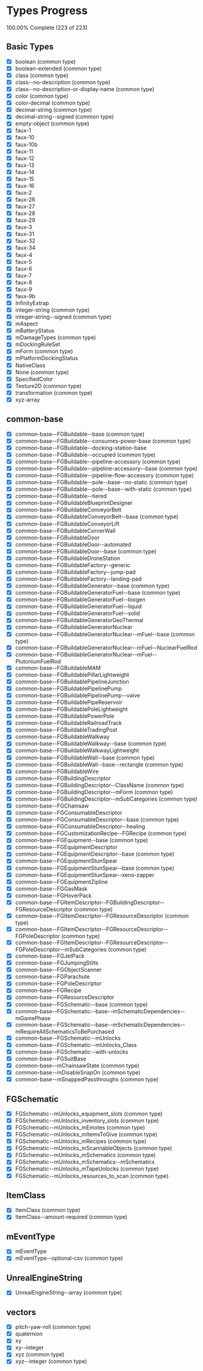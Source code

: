 # Types Progress

100.00% Complete (223 of 223)

## Basic Types

-   [x] boolean (common type)
-   [x] boolean-extended (common type)
-   [x] class (common type)
-   [x] class--no-description (common type)
-   [x] class--no-description-or-display-name (common type)
-   [x] color (common type)
-   [x] color-decimal (common type)
-   [x] decimal-string (common type)
-   [x] decimal-string--signed (common type)
-   [x] empty-object (common type)
-   [x] faux-1
-   [x] faux-10
-   [x] faux-10b
-   [x] faux-11
-   [x] faux-12
-   [x] faux-13
-   [x] faux-14
-   [x] faux-15
-   [x] faux-16
-   [x] faux-2
-   [x] faux-26
-   [x] faux-27
-   [x] faux-28
-   [x] faux-29
-   [x] faux-3
-   [x] faux-31
-   [x] faux-32
-   [x] faux-34
-   [x] faux-4
-   [x] faux-5
-   [x] faux-6
-   [x] faux-7
-   [x] faux-8
-   [x] faux-9
-   [x] faux-9b
-   [x] InfinityExtrap
-   [x] integer-string (common type)
-   [x] integer-string--signed (common type)
-   [x] mAspect
-   [x] mBatteryStatus
-   [x] mDamageTypes (common type)
-   [x] mDockingRuleSet
-   [x] mForm (common type)
-   [x] mPlatformDockingStatus
-   [x] NativeClass
-   [x] None (common type)
-   [x] SpecifiedColor
-   [x] Texture2D (common type)
-   [x] transformation (common type)
-   [x] xyz-array

## common-base

-   [x] common-base--FGBuildable--base (common type)
-   [x] common-base--FGBuildable--consumes-power-base (common type)
-   [x] common-base--FGBuildable--docking-station-base
-   [x] common-base--FGBuildable--occupied (common type)
-   [x] common-base--FGBuildable--pipeline-accessory (common type)
-   [x] common-base--FGBuildable--pipeline-accessory--base (common type)
-   [x] common-base--FGBuildable--pipeline-flow-accessory (common type)
-   [x] common-base--FGBuildable--pole--base--no-static (common type)
-   [x] common-base--FGBuildable--pole--base--with-static (common type)
-   [x] common-base--FGBuildable--tiered
-   [x] common-base--FGBuildableBlueprintDesigner
-   [x] common-base--FGBuildableConveyorBelt
-   [x] common-base--FGBuildableConveyorBelt--base (common type)
-   [x] common-base--FGBuildableConveyorLift
-   [x] common-base--FGBuildableCornerWall
-   [x] common-base--FGBuildableDoor
-   [x] common-base--FGBuildableDoor--automated
-   [x] common-base--FGBuildableDoor--base (common type)
-   [x] common-base--FGBuildableDroneStation
-   [x] common-base--FGBuildableFactory--generic
-   [x] common-base--FGBuildableFactory--jump-pad
-   [x] common-base--FGBuildableFactory--landing-pad
-   [x] common-base--FGBuildableGenerator--base (common type)
-   [x] common-base--FGBuildableGeneratorFuel--base (common type)
-   [x] common-base--FGBuildableGeneratorFuel--biogen
-   [x] common-base--FGBuildableGeneratorFuel--liquid
-   [x] common-base--FGBuildableGeneratorFuel--solid
-   [x] common-base--FGBuildableGeneratorGeoThermal
-   [x] common-base--FGBuildableGeneratorNuclear
-   [x] common-base--FGBuildableGeneratorNuclear--mFuel--base (common type)
-   [x] common-base--FGBuildableGeneratorNuclear--mFuel--NuclearFuelRod
-   [x] common-base--FGBuildableGeneratorNuclear--mFuel--PlutoniumFuelRod
-   [x] common-base--FGBuildableMAM
-   [x] common-base--FGBuildablePillarLightweight
-   [x] common-base--FGBuildablePipelineJunction
-   [x] common-base--FGBuildablePipelinePump
-   [x] common-base--FGBuildablePipelinePump--valve
-   [x] common-base--FGBuildablePipeReservoir
-   [x] common-base--FGBuildablePoleLightweight
-   [x] common-base--FGBuildablePowerPole
-   [x] common-base--FGBuildableRailroadTrack
-   [x] common-base--FGBuildableTradingPost
-   [x] common-base--FGBuildableWalkway
-   [x] common-base--FGBuildableWalkway--base (common type)
-   [x] common-base--FGBuildableWalkwayLightweight
-   [x] common-base--FGBuildableWall--base (common type)
-   [x] common-base--FGBuildableWall--base--rectangle (common type)
-   [x] common-base--FGBuildableWire
-   [x] common-base--FGBuildingDescriptor
-   [x] common-base--FGBuildingDescriptor--ClassName (common type)
-   [x] common-base--FGBuildingDescriptor--mForm (common type)
-   [x] common-base--FGBuildingDescriptor--mSubCategories (common type)
-   [x] common-base--FGChainsaw
-   [x] common-base--FGConsumableDescriptor
-   [x] common-base--FGConsumableDescriptor--base (common type)
-   [x] common-base--FGConsumableDescriptor--healing
-   [x] common-base--FGCustomizationRecipe--FGRecipe (common type)
-   [x] common-base--FGEquipment--base (common type)
-   [x] common-base--FGEquipmentDescriptor
-   [x] common-base--FGEquipmentDescriptor--base (common type)
-   [x] common-base--FGEquipmentStunSpear
-   [x] common-base--FGEquipmentStunSpear--base (common type)
-   [x] common-base--FGEquipmentStunSpear--xeno-zapper
-   [x] common-base--FGEquipmentZipline
-   [x] common-base--FGGasMask
-   [x] common-base--FGHoverPack
-   [x] common-base--FGItemDescriptor--FGBuildingDescriptor--FGResourceDescriptor (common type)
-   [x] common-base--FGItemDescriptor--FGResourceDescriptor (common type)
-   [x] common-base--FGItemDescriptor--FGResourceDescriptor--FGPoleDescriptor (common type)
-   [x] common-base--FGItemDescriptor--FGResourceDescriptor--FGPoleDescriptor--mSubCategories (common type)
-   [x] common-base--FGJetPack
-   [x] common-base--FGJumpingStilts
-   [x] common-base--FGObjectScanner
-   [x] common-base--FGParachute
-   [x] common-base--FGPoleDescriptor
-   [x] common-base--FGRecipe
-   [x] common-base--FGResourceDescriptor
-   [x] common-base--FGSchematic--base (common type)
-   [x] common-base--FGSchematic--base--mSchematicDependencies--mGamePhase
-   [x] common-base--FGSchematic--base--mSchematicDependencies--mRequireAllSchematicsToBePurchased
-   [x] common-base--FGSchematic--mUnlocks
-   [x] common-base--FGSchematic--mUnlocks_Class
-   [x] common-base--FGSchematic--with-unlocks
-   [x] common-base--FGSuitBase
-   [x] common-base--mChainsawState (common type)
-   [x] common-base--mDisableSnapOn (common type)
-   [x] common-base--mSnappedPassthroughs (common type)

## FGSchematic

-   [x] FGSchematic--mUnlocks_equipment_slots (common type)
-   [x] FGSchematic--mUnlocks_inventory_slots (common type)
-   [x] FGSchematic--mUnlocks_mEmotes (common type)
-   [x] FGSchematic--mUnlocks_mItemsToGive (common type)
-   [x] FGSchematic--mUnlocks_mRecipes (common type)
-   [x] FGSchematic--mUnlocks_mScannableObjects (common type)
-   [x] FGSchematic--mUnlocks_mSchematics (common type)
-   [x] FGSchematic--mUnlocks_mSchematics--mSchematics
-   [x] FGSchematic--mUnlocks_mTapeUnlocks (common type)
-   [x] FGSchematic--mUnlocks_resources_to_scan (common type)

## ItemClass

-   [x] ItemClass (common type)
-   [x] ItemClass--amount-required (common type)

## mEventType

-   [x] mEventType
-   [x] mEventType--optional-csv (common type)

## UnrealEngineString

-   [x] UnrealEngineString--array (common type)

## vectors

-   [x] pitch-yaw-roll (common type)
-   [x] quaternion
-   [x] xy
-   [x] xy--integer
-   [x] xyz (common type)
-   [x] xyz--integer (common type)
